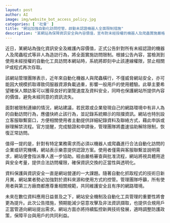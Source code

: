 ```yaml
---
layout: post
author: AI
image: img/website_bot_access_policy.jpg
categories: [ '社會' ]
title: "網站加強自動化訪問控管，啟動未認證機器人全面限制措施"
description: "某網站為保障資訊安全與內容價值，宣布對未經授權的機器人及爬蟲實施嚴格訪問限制，針對惡意或大量自動化訪問即時封鎖連線並提供認證服務，以維護用戶體驗與數位資料安全。"
---
```

近日，某網站為強化資訊安全及維護內容價值，正式公告針對所有未經認證的機器人及爬蟲程式等非人為造訪行為，將全面實施訪問限制。根據公告內容，當檢測到使用未經授權的自動化工具訪問本網站時，系統將即刻中止該連線權限，禁止相關IP或程式再次存取。

該網站管理團隊表示，近年來自動化機器人與爬蟲橫行，不僅威脅網站安全，亦可能因大規模抓取導致伺服器資源負載過重，影響一般用戶的使用體驗。此舉主要希望確保人類訪客可以獲得良好的瀏覽速度及資料安全，同時也保護網站所提供內容的價值，避免未經同意的資訊流失。

面對被限制連線的情況，網站建議，若民眾或企業發現自己的網路環境中有非人為的自動訪問行為，應儘快終止該行為，並記錄系統顯示的阻擋資訊。網站也特別設立客服聯繫窗口，方便相關使用者主動提供詳細紀錄資料及聯絡方式，藉此申訴或辦理解禁流程。官方提醒，完成驗證和申請後，管理團隊將盡速協助解除限制，恢復正常訪問。

值得一提的是，針對有特定業務需求而必須以機器人或爬蟲進行合法自動化訪問的企業或研究機構，網站表示樂意提供認證方案。使用者僅需與客服聯繫並說明需求，網站便會指派專人進一步協助。經由嚴格審查與批准流程，網站將視具體用途與安全考量，提供合法訪問權限，確保資訊交換的正當性與透明化。

資料保護與資訊安全一直是網站營運的一大課題。隨著自動化抓取程式的技術日新月異，網站業者勢必加強對於資料來源和使用方式的控管。管理團隊呼籲，所有使用者與第三方廠商都應尊重相關規範，共同維護安全且有序的網路環境。

未來在數位資料應用日益普及之下，網站安全機制及自動化工具管理的重要性將會更為提升。此次公告措施，預期能減少惡意攻擊及非法資訊擷取，也提供合規用戶正當管道向網站提出需求。網站方面亦將持續監控新興技術發展，適時調整防護政策，保障平台與用戶的共同利益。